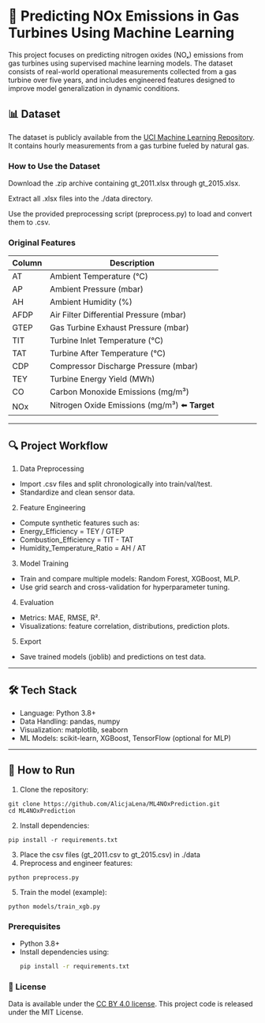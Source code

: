 # 💨 Predicting NOx Emissions in Gas Turbines Using Machine Learning
This project focuses on predicting nitrogen oxides (NOₓ) emissions from gas turbines using supervised machine learning models. The dataset consists of real-world operational measurements collected from a gas turbine over five years, and includes engineered features designed to improve model generalization in dynamic conditions.

## 📊 Dataset

The dataset is publicly available from the [UCI Machine Learning Repository](https://archive.ics.uci.edu/dataset/551/gas+turbine+co+and+nox+emission+data+set). It contains hourly measurements from a gas turbine fueled by natural gas. 

### How to Use the Dataset
Download the .zip archive containing gt_2011.xlsx through gt_2015.xlsx.

Extract all .xlsx files into the ./data directory.

Use the provided preprocessing script (preprocess.py) to load and convert them to .csv.

### Original Features

| Column | Description                                    |
| ------ | ---------------------------------------------- |
| AT     | Ambient Temperature (°C)                       |
| AP     | Ambient Pressure (mbar)                        |
| AH     | Ambient Humidity (%)                           |
| AFDP   | Air Filter Differential Pressure (mbar)        |
| GTEP   | Gas Turbine Exhaust Pressure (mbar)            |
| TIT    | Turbine Inlet Temperature (°C)                 |
| TAT    | Turbine After Temperature (°C)                 |
| CDP    | Compressor Discharge Pressure (mbar)           |
| TEY    | Turbine Energy Yield (MWh)                     |
| CO     | Carbon Monoxide Emissions (mg/m³)              |
| NOx    | Nitrogen Oxide Emissions (mg/m³) ⬅️ **Target** |

---

## 🔍 Project Workflow

1. Data Preprocessing
* Import .csv files and split chronologically into train/val/test.
* Standardize and clean sensor data.

2. Feature Engineering
* Compute synthetic features such as:
* Energy_Efficiency = TEY / GTEP
* Combustion_Efficiency = TIT - TAT
* Humidity_Temperature_Ratio = AH / AT

3. Model Training
* Train and compare multiple models: Random Forest, XGBoost, MLP.
* Use grid search and cross-validation for hyperparameter tuning.

4. Evaluation
* Metrics: MAE, RMSE, R².
* Visualizations: feature correlation, distributions, prediction plots.

5. Export
* Save trained models (joblib) and predictions on test data.

---

## 🛠️ Tech Stack

* Language: Python 3.8+
* Data Handling: pandas, numpy
* Visualization: matplotlib, seaborn
* ML Models: scikit-learn, XGBoost, TensorFlow (optional for MLP)

---

## 🚀 How to Run
1. Clone the repository:
```
git clone https://github.com/AlicjaLena/ML4NOxPrediction.git
cd ML4NOxPrediction
```
2. Install dependencies:
```
pip install -r requirements.txt
```  
3. Place the csv files (gt_2011.csv to gt_2015.csv) in ./data
4. Preprocess and engineer features:
```
python preprocess.py
```   
5. Train the model (example):
```
python models/train_xgb.py
``` 

### Prerequisites

- Python 3.8+
- Install dependencies using:
  ```bash
  pip install -r requirements.txt
  ```
### 📄 License
Data is available under the [CC BY 4.0 license](https://creativecommons.org/licenses/by/4.0/legalcode). This project code is released under the MIT License.
